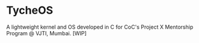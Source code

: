 
# TycheOS
A lightweight kernel and OS developed in C for CoC's Project X Mentorship Program @ VJTI, Mumbai. \[WIP]